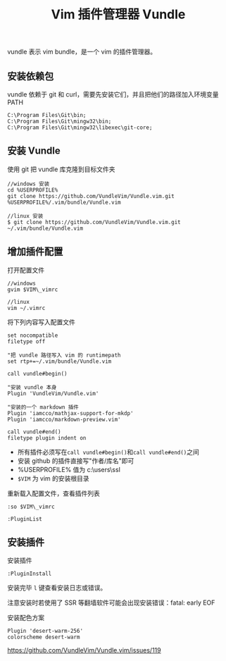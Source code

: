 ﻿---
title: Vim 插件管理器 Vundle
categories:
  - Vim
tags:
  - Vim
  - Vundle
---

vundle 表示 vim bundle，是一个 vim 的插件管理器。

<!--more-->

## 安装依赖包

vundle 依赖于 git 和 curl，需要先安装它们，并且把他们的路径加入环境变量 PATH
```
C:\Program Files\Git\bin;
C:\Program Files\Git\mingw32\bin;
C:\Program Files\Git\mingw32\libexec\git-core;
```

## 安装 Vundle

使用 git 把 vundle 库克隆到目标文件夹
```
//windows 安装
cd %USERPROFILE%
git clone https://github.com/VundleVim/Vundle.vim.git %USERPROFILE%/.vim/bundle/Vundle.vim

//linux 安装
$ git clone https://github.com/VundleVim/Vundle.vim.git ~/.vim/bundle/Vundle.vim
```

## 增加插件配置

打开配置文件
```
//windows
gvim $VIM\_vimrc

//linux
vim ~/.vimrc
```

将下列内容写入配置文件
```
set nocompatible
filetype off

"把 vundle 路径写入 vim 的 runtimepath
set rtp+=~/.vim/bundle/Vundle.vim

call vundle#begin()

"安装 vundle 本身
Plugin 'VundleVim/Vundle.vim'

"安装的一个 markdown 插件
Plugin 'iamcco/mathjax-support-for-mkdp'
Plugin 'iamcco/markdown-preview.vim'

call vundle#end()
filetype plugin indent on
```
* 所有插件必须写在`call vundle#begin()`和`call vundle#end()`之间
* 安装 github 的插件直接写"作者/库名"即可
* %USERPROFILE% 值为 c:\users\ssl
* `$VIM` 为 vim 的安装根目录

重新载入配置文件，查看插件列表
```
:so $VIM\_vimrc

:PluginList
```

## 安装插件

安装插件
```
:PluginInstall
```
安装完毕 `l` 键查看安装日志或错误。

注意安装时若使用了 SSR 等翻墙软件可能会出现安装错误：fatal: early EOF

安装配色方案
```
Plugin 'desert-warm-256'
colorscheme desert-warm
```
https://github.com/VundleVim/Vundle.vim/issues/119
